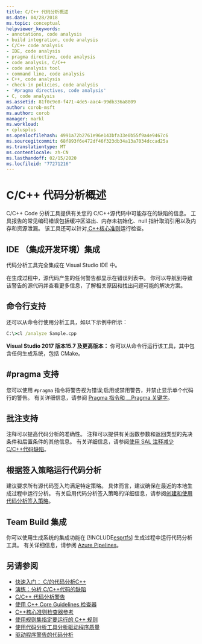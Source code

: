 ```yaml
---
title: C/C++ 代码分析概述
ms.date: 04/28/2018
ms.topic: conceptual
helpviewer_keywords:
- annotations, code analysis
- build integration, code analysis
- C/C++ code analysis
- IDE, code analysis
- pragma directive, code analysis
- code analysis, C/C++
- code analysis tool
- command line, code analysis
- C++, code analysis
- check-in policies, code analysis
- '#pragma directives, code analysis'
- C, code analysis
ms.assetid: 81f0c9e8-f471-4de5-aac4-99db336a8809
author: corob-msft
ms.author: corob
manager: markl
ms.workload:
- cplusplus
ms.openlocfilehash: 4991a72b2761e96e143bfa33e0b55f9a4e9467c6
ms.sourcegitcommit: 68f893f6e472df46f323db34a13a7034dccad25a
ms.translationtype: MT
ms.contentlocale: zh-CN
ms.lasthandoff: 02/15/2020
ms.locfileid: "77271216"
---
```

# <a name="code-analysis-for-cc-overview"></a>C/C++ 代码分析概述

C/C++ Code 分析工具提供有关您的 C/C++源代码中可能存在的缺陷的信息。 工具报告的常见编码错误包括缓冲区溢出、内存未初始化、null 指针取消引用以及内存和资源泄漏。 该工具还可以针对[ C++核心准则](https://github.com/isocpp/CppCoreGuidelines/blob/master/CppCoreGuidelines.md)运行检查。

## <a name="ide-integrated-development-environment-integration"></a>IDE （集成开发环境）集成

代码分析工具完全集成在 Visual Studio IDE 中。

在生成过程中，源代码产生的任何警告都显示在错误列表中。 你可以导航到导致该警告的源代码并查看更多信息，了解相关原因和找出问题可能的解决方案。

## <a name="command-line-support"></a>命令行支持

还可以从命令行使用分析工具，如以下示例中所示：

```cmd
C:\>cl /analyze Sample.cpp
```

**Visual Studio 2017 版本15.7 及更高版本：** 你可以从命令行运行该工具，其中包含任何生成系统，包括 CMake。

## <a name="pragma-support"></a>#pragma 支持

您可以使用 `#pragma` 指令将警告视为错误;启用或禁用警告，并禁止显示单个代码行的警告。 有关详细信息，请参阅 [Pragma 指令和 __Pragma 关键字](/cpp/preprocessor/pragma-directives-and-the-pragma-keyword)。

## <a name="annotation-support"></a>批注支持

注释可以提高代码分析的准确性。 注释可以提供有关函数参数和返回类型的先决条件和后置条件的其他信息。 有关详细信息，请参阅[使用 SAL 注释减少 C/C++代码缺陷](../code-quality/using-sal-annotations-to-reduce-c-cpp-code-defects.md)。

## <a name="run-analysis-tool-as-part-of-check-in-policy"></a>根据签入策略运行代码分析

建议要求所有源代码签入均满足特定策略。 具体而言，建议确保在最近的本地生成过程中运行分析。 有关启用代码分析签入策略的详细信息，请参阅[创建和使用代码分析签入策略](../code-quality/how-to-create-or-update-standard-code-analysis-check-in-policies.md)。

## <a name="team-build-integration"></a>Team Build 集成

你可以使用生成系统的集成功能在 [!INCLUDE[esprtfs](../code-quality/includes/esprtfs_md.md)] 生成过程中运行代码分析工具。 有关详细信息，请参阅 [Azure Pipelines](/azure/devops/pipelines/index?view=vsts)。

## <a name="see-also"></a>另请参阅

- [快速入门： C/的代码分析C++](quick-start-code-analysis-for-c-cpp.md)
- [演练：分析 C/C++代码的缺陷](walkthrough-analyzing-c-cpp-code-for-defects.md)
- [C/C++ 代码分析警告](code-analysis-for-c-cpp-warnings.md)
- [使用 C++ Core Guidelines 检查器](using-the-cpp-core-guidelines-checkers.md)
- [C++核心准则检查器参考](code-analysis-for-cpp-corecheck.md)
- [使用规则集指定要运行的 C++ 规则](using-rule-sets-to-specify-the-cpp-rules-to-run.md)
- [使用代码分析工具分析驱动程序质量](/windows-hardware/drivers/develop/analyzing-driver-quality-by-using-code-analysis-tools)
- [驱动程序警告的代码分析](/windows-hardware/drivers/devtest/prefast-for-drivers-warnings)
